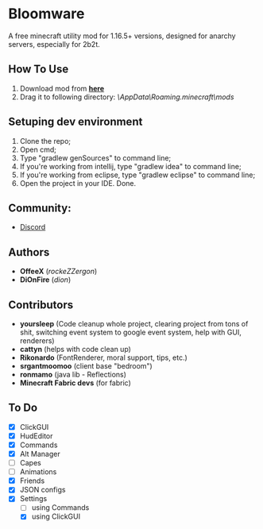 # Bloomware
A free minecraft utility mod for 1.16.5+ versions, designed for anarchy servers, especially for 2b2t.

## How To Use
1) Download mod from [**here**](https://github.com/TheFishDevs/Bloomware/releases)
2) Drag it to following directory: *\AppData\Roaming\.minecraft\mods*

## Setuping dev environment
1) Clone the repo;
2) Open cmd;
3) Type "gradlew genSources" to command line;
4) If you're working from intellij, type "gradlew idea" to command line;
5) If you're working from eclipse, type "gradlew eclipse" to command line;
6) Open the project in your IDE. Done.

## Community:
- [Discord](https://discord.gg/D4G7JN5d7m)

## Authors
- **OffeeX** (*rockeZZergon*)
- **DiOnFire** (*dion*)

## Contributors
- **yoursleep** (Code cleanup whole project, clearing project from tons of shit, switching event system to google event system, help with GUI, renderers)
- **cattyn** (helps with code clean up)
- **Rikonardo** (FontRenderer, moral support, tips, etc.)
- **srgantmoomoo** (client base "bedroom")
- **ronmamo** (java lib - Reflections)
- **Minecraft Fabric devs** (for fabric)

## To Do
- [X] ClickGUI
- [X] HudEditor
- [X] Commands
- [X] Alt Manager
- [ ] Capes
- [ ] Animations
- [X] Friends
- [X] JSON configs
- [X] Settings
  - [ ] using Commands
  - [X] using ClickGUI
